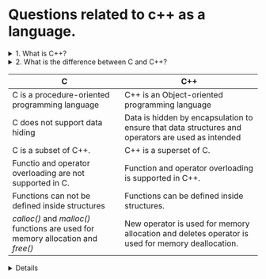 # Questions related to c++ as a language. 
<details>
<summary>1. What is C++?</summary>
C++ is an object-oriented programming language created by Bjarne Stroustrup. It was published in 1985. C++ is an extension of the C language, with the addition of classes. Initially, Stroustrup called the new language “C with classes”. After a while, however, the name was changed to C++. The idea for C++ came from the C++ increment operator.
</details>

<details>
<summary>2. What is the difference between C and C++?<summary>

| C | C++ |
| -------- | ------- |
| C is a procedure-oriented programming language | C++ is an Object-oriented programming language |
| C does not support data hiding | Data is hidden by encapsulation to ensure that data structures and operators are used as intended |
| C is a subset of C++. | C++ is a superset of C. |
| Functio and operator overloading are not supported in C.|Function and operator overloading is supported in C++.|
|Functions can not be defined inside structures|Functions can be defined inside structures. |
|*calloc()* and *malloc()* functions are used for memory allocation and *free()*|New operator is used for memory allocation and deletes operator is used for memory deallocation.|
<details>

# Questions regarding C++ syntax.
<details>
<summary>3. What are constructors and destructors? <summary>
*Constructors* are member function with the same name as the class. They allows to initialize a value to the attributes of the object. 

There are three types of constructors :
+ Default: 
+ Parameterized:
+ Copy:
<details>

<details>
<summary>4. What is the difference between call by Value and call by reference?<summary>
<details>

<details>
<summary>5. What is std?<summary>

<details>

<details>
<summary>6. what is a namespace?<summary>
<details>

<details>
<summary>7. What is the difference between call by value and call by reference ?<summary>

<details>

<details>
<summary>8. What is the difference between reference and pointer? <summary>
<details>

<details>
<summary>9. What is the diffence between Array and lists?<summary>
<details>

<details>
<summary>10. Discuss the difference between prefix and postfix?<summary>
<details>

<details>
<summary>11. What is the difference between virtual functions and pure virtual functions?<summary>
<details>

<details>
<summary>13. What are constructor and destructor in c++?<summary>
<details>

# Questions regarding Object-oriented Programming.
<details>
<summary>14. What is the difference between class and struct? <summary>
A struct is a collection of variables that are public by default. In contrast, a class has its variables set to private by default. Additionally, a class can use member functions and operator overloading to perform operations on its variables.
<details>

<details>
<summary>15. What is a constructor? <summary>
<details>

<details>
<summary>16. What are the C++ acces specifiers? <summary>
<details>


<details>
<summary>17. What is a virtual function? <summary>
<details>

<details>
<summary>18. What are the different types of polymorphism in C++?<summary>
<details>

<details>
<summary>19. What are friend class and friend function?<summary>
<details>

<details>
<summary>20. What is an abstract Class and when do we use it ??<summary>
<details>